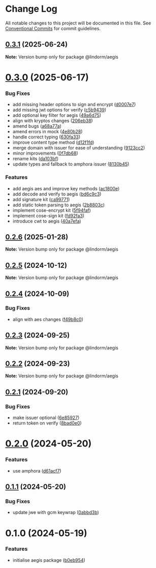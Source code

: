 # Change Log

All notable changes to this project will be documented in this file.
See [Conventional Commits](https://conventionalcommits.org) for commit guidelines.

## [0.3.1](https://github.com/lindorm-io/monorepo/compare/@lindorm/aegis@0.3.0...@lindorm/aegis@0.3.1) (2025-06-24)

**Note:** Version bump only for package @lindorm/aegis

# [0.3.0](https://github.com/lindorm-io/monorepo/compare/@lindorm/aegis@0.2.6...@lindorm/aegis@0.3.0) (2025-06-17)

### Bug Fixes

- add missing header options to sign and encrypt ([d0007e7](https://github.com/lindorm-io/monorepo/commit/d0007e70c0afcf5945b223b27e7b8c02c07b3109))
- add missing jwt options for verify ([c5b9439](https://github.com/lindorm-io/monorepo/commit/c5b9439b41a7de541e966c350102b7cffde389b5))
- add optional key filter for aegis ([49a6d75](https://github.com/lindorm-io/monorepo/commit/49a6d75a89f435c40389fbee00840c011e369b00))
- align with kryptos changes ([206eb38](https://github.com/lindorm-io/monorepo/commit/206eb38ae2a03b14973e706035c87a953cc753af))
- amend bugs ([a68a77a](https://github.com/lindorm-io/monorepo/commit/a68a77a811ddfe33a0b487cd84cda6a18d3054b6))
- amend errors in mock ([4e80b28](https://github.com/lindorm-io/monorepo/commit/4e80b28e2bd35ae7ae43da9d3b480bae935aef08))
- handle correct typing ([630fa33](https://github.com/lindorm-io/monorepo/commit/630fa332c16557fa5f16c3cc673af563d5ea4e24))
- improve content type method ([d12f1fd](https://github.com/lindorm-io/monorepo/commit/d12f1fd4484c5e6b1becbdd72feed010d2c5cd98))
- merge domain with issuer for ease of understanding ([9123cc2](https://github.com/lindorm-io/monorepo/commit/9123cc2ede63962a5c226a9bed0d0541001384d9))
- minor improvements ([0f7db68](https://github.com/lindorm-io/monorepo/commit/0f7db68cddefce258434258ea9f6c0d5f5ba4fc4))
- rename kits ([da103bf](https://github.com/lindorm-io/monorepo/commit/da103bf21fc25f3477dd9b70a851e4bca5758283))
- update types and fallback to amphora issuer ([8130b45](https://github.com/lindorm-io/monorepo/commit/8130b45bc7a1c2080e029e6e2efc8c58a65f1d7e))

### Features

- add aegis aes and improve key methods ([ac1800e](https://github.com/lindorm-io/monorepo/commit/ac1800e65f1e9fc82814bb84793678f8c3fd1f8d))
- add decode and verify to aegis ([bd6c9c3](https://github.com/lindorm-io/monorepo/commit/bd6c9c3b041eb0ed398d01f8d52b44e74cbad429))
- add signature kit ([ca99771](https://github.com/lindorm-io/monorepo/commit/ca99771955b69a41a1add2cbad6a9512783f54ab))
- add static token parsing to aegis ([2b8803c](https://github.com/lindorm-io/monorepo/commit/2b8803c189ce2bc97fe49c977e6fbb58cace13f7))
- implement cose-encrypt kit ([5f94faf](https://github.com/lindorm-io/monorepo/commit/5f94fafc28ab737b02cb3e7566da0d5c827d8c1a))
- implement cose-sign kit ([fd92fa3](https://github.com/lindorm-io/monorepo/commit/fd92fa346401de76967f5d3c0cc5fd6531e4b4bd))
- introduce cwt to aegis ([40a7efa](https://github.com/lindorm-io/monorepo/commit/40a7efa1ce2907c0e4671d20cd9d9fb457a346db))

## [0.2.6](https://github.com/lindorm-io/monorepo/compare/@lindorm/aegis@0.2.5...@lindorm/aegis@0.2.6) (2025-01-28)

**Note:** Version bump only for package @lindorm/aegis

## [0.2.5](https://github.com/lindorm-io/monorepo/compare/@lindorm/aegis@0.2.4...@lindorm/aegis@0.2.5) (2024-10-12)

**Note:** Version bump only for package @lindorm/aegis

## [0.2.4](https://github.com/lindorm-io/monorepo/compare/@lindorm/aegis@0.2.3...@lindorm/aegis@0.2.4) (2024-10-09)

### Bug Fixes

- align with aes changes ([f49b8c0](https://github.com/lindorm-io/monorepo/commit/f49b8c01cb8893e624da046832965bf64889117b))

## [0.2.3](https://github.com/lindorm-io/monorepo/compare/@lindorm/aegis@0.2.2...@lindorm/aegis@0.2.3) (2024-09-25)

**Note:** Version bump only for package @lindorm/aegis

## [0.2.2](https://github.com/lindorm-io/monorepo/compare/@lindorm/aegis@0.2.1...@lindorm/aegis@0.2.2) (2024-09-23)

**Note:** Version bump only for package @lindorm/aegis

## [0.2.1](https://github.com/lindorm-io/monorepo/compare/@lindorm/aegis@0.2.0...@lindorm/aegis@0.2.1) (2024-09-20)

### Bug Fixes

- make issuer optional ([6e85927](https://github.com/lindorm-io/monorepo/commit/6e859272370e59dc334aca702fa37e1765f542ab))
- return token on verify ([8bad0e0](https://github.com/lindorm-io/monorepo/commit/8bad0e02cb7979c9462387fcb62026e9e895643c))

# [0.2.0](https://github.com/lindorm-io/monorepo/compare/@lindorm/aegis@0.1.1...@lindorm/aegis@0.2.0) (2024-05-20)

### Features

- use amphora ([d61acf7](https://github.com/lindorm-io/monorepo/commit/d61acf7f7de762f0a4980b9dd720ec62a5787ba1))

## [0.1.1](https://github.com/lindorm-io/monorepo/compare/@lindorm/aegis@0.1.0...@lindorm/aegis@0.1.1) (2024-05-20)

### Bug Fixes

- update jwe with gcm keywrap ([0abbd3b](https://github.com/lindorm-io/monorepo/commit/0abbd3b26120dabe8e71223ea45b7c9beb14d4e9))

# 0.1.0 (2024-05-19)

### Features

- initialise aegis package ([b0eb954](https://github.com/lindorm-io/monorepo/commit/b0eb954d9015bd965a3120980edaceaff55e9ccb))
